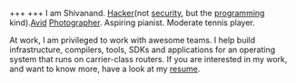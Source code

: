 +++
+++
I am Shivanand. [Hacker][1](not [security][2], but the [programming][3] kind).[Avid][4] [Photographer][5]. Aspiring pianist. Moderate tennis player. 

At work, I am privileged to work with awesome teams. I help build infrastructure, compilers, tools, SDKs and applications for an operating system that runs on carrier-class routers. If you are interested in my work, and want to know more, have a look at my [resume][6].

[1]: http://github.com/shiva
[2]: http://en.wikipedia.org/wiki/Hacker_%28programmer_subculture%29
[3]: http://www.catb.org/jargon/html/introduction.html
[4]: http://flickr.com/shvelmur
[5]: http://500px.com/shiv
[6]: http://shiv.me/cv/

